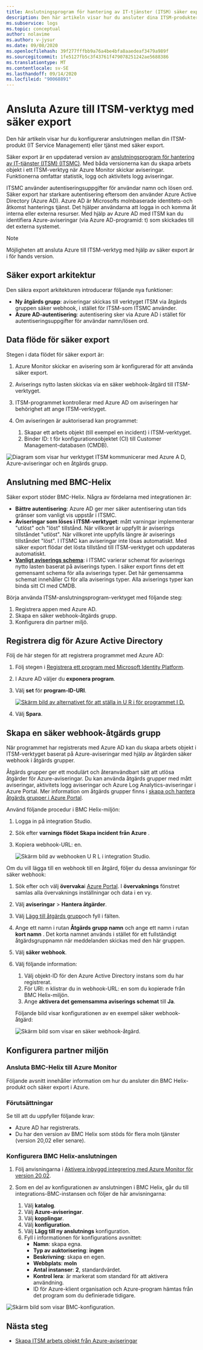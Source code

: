 ```yaml
---
title: Anslutningsprogram för hantering av IT-tjänster (ITSM) säker export i Azure Monitor
description: Den här artikeln visar hur du ansluter dina ITSM-produkter/-tjänster med säker export i Azure Monitor för att centralt övervaka och hantera ITSM-arbetsobjekt.
ms.subservice: logs
ms.topic: conceptual
author: nolavime
ms.author: v-jysur
ms.date: 09/08/2020
ms.openlocfilehash: 39f277fffbb9a76a4be4bfa8aaedeaf3479a989f
ms.sourcegitcommit: 1fe5127fb5c3f43761f479078251242ae5688386
ms.translationtype: MT
ms.contentlocale: sv-SE
ms.lasthandoff: 09/14/2020
ms.locfileid: "90068891"
---
```

# <a name="connect-azure-to-itsm-tools-by-using-secure-export"></a>Ansluta Azure till ITSM-verktyg med säker export

Den här artikeln visar hur du konfigurerar anslutningen mellan din ITSM-produkt (IT Service Management) eller tjänst med säker export.

Säker export är en uppdaterad version av [anslutningsprogram för hantering av IT-tjänster (ITSM) (ITSMC)](./itsmc-overview.md). Med båda versionerna kan du skapa arbets objekt i ett ITSM-verktyg när Azure Monitor skickar aviseringar. Funktionerna omfattar statistik, logg och aktivitets logg aviseringar.

ITSMC använder autentiseringsuppgifter för användar namn och lösen ord. Säker export har starkare autentisering eftersom den använder Azure Active Directory (Azure AD). Azure AD är Microsofts molnbaserade identitets-och åtkomst hanterings tjänst. Det hjälper användarna att logga in och komma åt interna eller externa resurser. Med hjälp av Azure AD med ITSM kan du identifiera Azure-aviseringar (via Azure AD-programid: t) som skickades till det externa systemet.

> [!NOTE]
> Möjligheten att ansluta Azure till ITSM-verktyg med hjälp av säker export är i för hands version.

## <a name="secure-export-architecture"></a>Säker export arkitektur

Den säkra export arkitekturen introducerar följande nya funktioner:

* **Ny åtgärds grupp**: aviseringar skickas till verktyget ITSM via åtgärds gruppen säker webhook, i stället för ITSM-som ITSMC använder.
* **Azure AD-autentisering**: autentisering sker via Azure AD i stället för autentiseringsuppgifter för användar namn/lösen ord.

## <a name="secure-export-data-flow"></a>Data flöde för säker export

Stegen i data flödet för säker export är:

1. Azure Monitor skickar en avisering som är konfigurerad för att använda säker export.
1. Aviserings nytto lasten skickas via en säker webhook-åtgärd till ITSM-verktyget.
1. ITSM-programmet kontrollerar med Azure AD om aviseringen har behörighet att ange ITSM-verktyget.
1. Om aviseringen är auktoriserad kan programmet:
   
   1. Skapar ett arbets objekt (till exempel en incident) i ITSM-verktyget.
   1. Binder ID: t för konfigurationsobjektet (CI) till Customer Management-databasen (CMDB).

![Diagram som visar hur verktyget ITSM kommunicerar med Azure A D, Azure-aviseringar och en åtgärds grupp.](media/it-service-management-connector-secure-webhook-connections/secure-export-diagram.png)

## <a name="connection-with-bmc-helix"></a>Anslutning med BMC-Helix

Säker export stöder BMC-Helix. Några av fördelarna med integrationen är:

* **Bättre autentisering**: Azure AD ger mer säker autentisering utan tids gränser som vanligt vis uppstår i ITSMC.
* **Aviseringar som löses i ITSM-verktyget**: mått varningar implementerar "utlöst" och "löst" tillstånd. När villkoret är uppfyllt är aviserings tillståndet "utlöst". När villkoret inte uppfylls längre är aviserings tillståndet "löst". I ITSMC kan aviseringar inte lösas automatiskt. Med säker export flödar det lösta tillstånd till ITSM-verktyget och uppdateras automatiskt.
* **[Vanligt aviserings schema](https://docs.microsoft.com/azure/azure-monitor/platform/alerts-common-schema)**: i ITSMC varierar schemat för aviserings nytto lasten baserat på aviserings typen. I säker export finns det ett gemensamt schema för alla aviserings typer. Det här gemensamma schemat innehåller CI för alla aviserings typer. Alla aviserings typer kan binda sitt CI med CMDB.

Börja använda ITSM-anslutningsprogram-verktyget med följande steg:

1. Registrera appen med Azure AD.
2. Skapa en säker webhook-åtgärds grupp.
3. Konfigurera din partner miljö.

## <a name="register-with-azure-active-directory"></a>Registrera dig för Azure Active Directory

Följ de här stegen för att registrera programmet med Azure AD:

1. Följ stegen i [Registrera ett program med Microsoft Identity Platform](https://docs.microsoft.com/azure/active-directory/develop/quickstart-register-app).
1. I Azure AD väljer du **exponera program**.
1. Välj **set** för **program-ID-URI**.

   [![Skärm bild av alternativet för att ställa in U R i för programmet I D.](media/it-service-management-connector-secure-webhook-connections/azure-ad.png)](media/it-service-management-connector-secure-webhook-connections/azure-ad-expand.png#lightbox)
1. Välj **Spara**.

## <a name="create-a-secure-webhook-action-group"></a>Skapa en säker webhook-åtgärds grupp

När programmet har registrerats med Azure AD kan du skapa arbets objekt i ITSM-verktyget baserat på Azure-aviseringar med hjälp av åtgärden säker webhook i åtgärds grupper.

Åtgärds grupper ger ett modulärt och återanvändbart sätt att utlösa åtgärder för Azure-aviseringar. Du kan använda åtgärds grupper med mått aviseringar, aktivitets logg aviseringar och Azure Log Analytics-aviseringar i Azure Portal.
Mer information om åtgärds grupper finns i [skapa och hantera åtgärds grupper i Azure Portal](https://docs.microsoft.com/azure/azure-monitor/platform/action-groups).

Använd följande procedur i BMC Helix-miljön:

1. Logga in på integration Studio.
1. Sök efter **varnings flödet Skapa incident från Azure** .
1. Kopiera webhook-URL: en.
   
   ![Skärm bild av webhooken U R L i integration Studio.](media/it-service-management-connector-secure-webhook-connections/bmc-url.png)

Om du vill lägga till en webhook till en åtgärd, följer du dessa anvisningar för säker webhook:

1. Sök efter och välj **övervaka**i [Azure Portal](https://portal.azure.com/). I **övervaknings** fönstret samlas alla övervaknings inställningar och data i en vy.
1. Välj **aviseringar**  >  **Hantera åtgärder**.
1. Välj [Lägg till åtgärds grupp](https://docs.microsoft.com/azure/azure-monitor/platform/action-groups#create-an-action-group-by-using-the-azure-portal)och fyll i fälten.
1. Ange ett namn i rutan **Åtgärds grupp namn** och ange ett namn i rutan **kort namn** . Det korta namnet används i stället för ett fullständigt åtgärdsgruppnamn när meddelanden skickas med den här gruppen.
1. Välj **säker webhook**.
1. Välj följande information:
   1. Välj objekt-ID för den Azure Active Directory instans som du har registrerat.
   1. För URI: n klistrar du in webhook-URL: en som du kopierade från BMC Helix-miljön.
   1. Ange **aktivera det gemensamma aviserings schemat** till **Ja**. 

   Följande bild visar konfigurationen av en exempel säker webhook-åtgärd:

   ![Skärm bild som visar en säker webhook-åtgärd.](media/it-service-management-connector-secure-webhook-connections/secure-webhook.png)

## <a name="configure-the-partner-environment"></a>Konfigurera partner miljön

### <a name="connect-bmc-helix-to-azure-monitor"></a>Ansluta BMC-Helix till Azure Monitor

Följande avsnitt innehåller information om hur du ansluter din BMC Helix-produkt och säker export i Azure.

### <a name="prerequisites"></a>Förutsättningar

Se till att du uppfyller följande krav:

* Azure AD har registrerats.
* Du har den version av BMC Helix som stöds för flera moln tjänster (version 20,02 eller senare).

### <a name="configure-the-bmc-helix-connection"></a>Konfigurera BMC Helix-anslutningen

1. Följ anvisningarna i [Aktivera inbyggd integrering med Azure Monitor för version 20,02](https://docs.bmc.com/docs/multicloud/enabling-prebuilt-integration-with-azure-monitor-879728195.html).

1. Som en del av konfigurationen av anslutningen i BMC Helix, går du till integrations-BMC-instansen och följer de här anvisningarna:

   1. Välj **katalog**.
   1. Välj **Azure-aviseringar**.
   1. Välj **kopplingar**.
   1. Välj **konfiguration**.
   1. Välj **Lägg till ny anslutnings** konfiguration.
   1. Fyll i informationen för konfigurations avsnittet:
      - **Namn**: skapa egna.
      - **Typ av auktorisering**: **ingen**
      - **Beskrivning**: skapa en egen.
      - **Webbplats**: **moln**
      - **Antal instanser**: **2**, standardvärdet.
      - **Kontrol lera**: är markerat som standard för att aktivera användning.
      - ID för Azure-klient organisation och Azure-program hämtas från det program som du definierade tidigare.

![Skärm bild som visar BMC-konfiguration.](media/it-service-management-connector-secure-webhook-connections/bmc-configuration.png)

## <a name="next-steps"></a>Nästa steg

* [Skapa ITSM arbets objekt från Azure-aviseringar](./itsmc-overview.md#create-itsm-work-items-from-azure-alerts)
